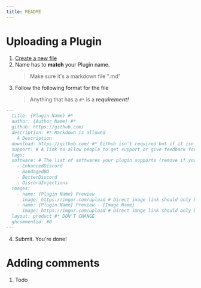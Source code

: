 ```yaml
---
title: README
---
```

# Uploading a Plugin

1. [Create a new file](https://github.com/MrRobotjs/BetterDocs/new/gh-pages/_Plugins)
2. Name has to **match** your Plugin name. 
    > Make sure it's a markdown file ".md"
3. Follow the following format for the file
    > Anything that has a ```#*``` is a ***requirement!***
```md
---
  title: {Plugin Name} #*
  author: {Author Name} #*
  github: https://github.com/
  description: #* Markdown is allowed
    A Description
  download: https://github.com/ #* Github isn't required but if it isn't used then further inspection will happen
  support: # A link to allow people to get support or give feedback for the Plugin
  tags:
  software: # The list of softwares your plugin supports (remove if you don't support it)
    - EnhancedDiscord
    - BandagedBD
    - BetterDiscord
    - DiscordInjections
  images:
    - name: {Plugin Name} Preview
      image: https://imgur.com/upload # Direct image link should only be used here. Imgur isn't required but if it isn't used then further inspection will happen
    - name: {Plugin Name} Preview - {Image Name}
      image: https://imgur.com/upload # Direct image link should only be used here. Imgur isn't required but if it isn't used then further inspection will happen
  layout: product #* DON'T CHANGE
  ghcommentid: #0
---
```
  4. Submit. You're done!

# Adding comments

  1. Todo
